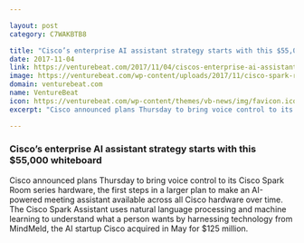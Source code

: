 ```yaml
---

layout: post
category: C7WAKBTB8

title: "Cisco’s enterprise AI assistant strategy starts with this $55,000 whiteboard"
date: 2017-11-04
link: https://venturebeat.com/2017/11/04/ciscos-enterprise-ai-assistant-strategy-starts-with-this-55000-whiteboard/
image: https://venturebeat.com/wp-content/uploads/2017/11/cisco-spark-room-70.png?fit=780%2C426&strip=all
domain: venturebeat.com
name: VentureBeat
icon: https://venturebeat.com/wp-content/themes/vb-news/img/favicon.ico
excerpt: "Cisco announced plans Thursday to bring voice control to its Cisco Spark Room series hardware, the first steps in a larger plan to make an AI-powered meeting assistant available across all Cisco hardware over time. The Cisco Spark Assistant uses natural language processing and machine learning to understand what a person wants by harnessing technology from MindMeld, the AI startup Cisco acquired in May for $125 million."

---
```


### Cisco’s enterprise AI assistant strategy starts with this $55,000 whiteboard

Cisco announced plans Thursday to bring voice control to its Cisco Spark Room series hardware, the first steps in a larger plan to make an AI-powered meeting assistant available across all Cisco hardware over time. The Cisco Spark Assistant uses natural language processing and machine learning to understand what a person wants by harnessing technology from MindMeld, the AI startup Cisco acquired in May for $125 million.